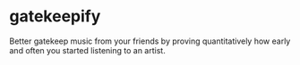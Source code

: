 # gatekeepify
Better gatekeep music from your friends by proving quantitatively how early and often you started listening to an artist.
